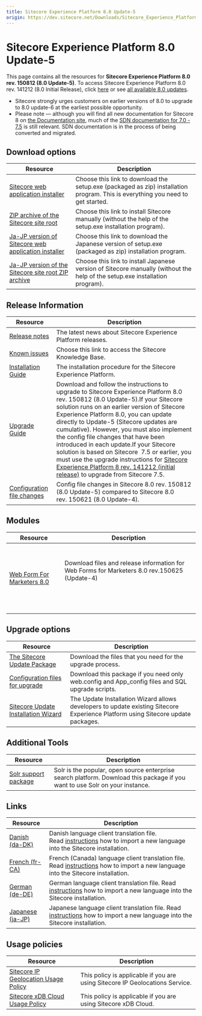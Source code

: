 ```yaml
---
title: Sitecore Experience Platform 8.0 Update-5
origin: https://dev.sitecore.net/Downloads/Sitecore_Experience_Platform/8_0/Sitecore_Experience_Platform_80_Update5.aspx
---
```


# Sitecore Experience Platform 8.0 Update-5

This page contains all the resources for **Sitecore Experience Platform 8.0 rev. 150812 (8.0 Update-5)**. To access Sitecore Experience Platform 8.0 rev. 141212 (8.0 Initial Release), click [here](/downloads/Sitecore_Experience_Platform/8_0/Sitecore_Experience_Platform_8_0) or see [all available 8.0 updates](/downloads/Sitecore_Experience_Platform/8_0).

  <Alert variant='warning' mb={4}>
    <AlertIcon />
    

-   Sitecore strongly urges customers on earlier versions of 8.0 to upgrade to 8.0 update-6 at the earliest possible opportunity.
-   Please note — although you will find all new documentation for Sitecore 8 on [the Documentation site](http://doc.sitecore.net), much of the [SDN documentation for 7.0 - 7.5](http://sdn.sitecore.net/Reference/Sitecore%207) is still relevant. SDN documentation is in the process of being converted and migrated.


  </Alert>
  

## Download options

 | Resource | Description |
 | --- | --- |
 | [Sitecore web application installer](https://sitecoredev.azureedge.net/~/media/29B0B07E130E43F7A2A819E151747BEE.ashx?date=20150813T103615) | Choose this link to download the setup.exe (packaged as zip) installation program. This is everything you need to get started. |
 | [ZIP archive of the Sitecore site root](https://sitecoredev.azureedge.net/~/media/A0634595A39343E7BC0AA67A21EBCD8E.ashx?date=20150813T104159) | Choose this link to install Sitecore manually (without the help of the setup.exe installation program). |
 | [Ja-JP version of Sitecore web application installer](https://sitecoredev.azureedge.net/~/media/6890F23DD81E45EFA33190CC89728946.ashx?date=20150813T103746) | Choose this link to download the Japanese version of setup.exe (packaged as zip) installation program. |
 | [Ja-JP version of the Sitecore site root ZIP archive](https://sitecoredev.azureedge.net/~/media/1616E1E639614CAE91F507602086E54F.ashx?date=20150813T104317) | Choose this link to install Japanese version of Sitecore manually (without the help of the setup.exe installation program). |

## Release Information

 | Resource | Description |
 | --- | --- |
 | [Release notes](https://dev.sitecore.net:443/downloads/Sitecore%20Experience%20Platform/8%200/Sitecore%20Experience%20Platform%2080%20Update5/Release%20notes) | The latest news about Sitecore Experience Platform releases. |
 | [Known issues](https://kb.sitecore.net/articles/616431) | Choose this link to access the Sitecore Knowledge Base. |
 | [Installation Guide](https://sitecoredev.azureedge.net/~/media/4A5CC5BE18D446DFB1020599C8865D17.ashx?date=20180206T091301) | The installation procedure for the Sitecore Experience Platform. |
 | [Upgrade Guide](https://sitecoredev.azureedge.net/~/media/9D70BC5960C9401F8EC603E681088A6C.ashx?date=20160118T133328) | Download and follow the instructions to upgrade to Sitecore Experience Platform 8.0 rev. 150812 (8.0 Update-5).If your Sitecore solution runs on an earlier version of Sitecore Experience Platform 8.0, you can update directly to Update-5 (Sitecore updates are cumulative). However, you must also implement the config file changes that have been introduced in each update.If your Sitecore solution is based on Sitecore  7.5 or earlier, you must use the upgrade instructions for [Sitecore Experience Platform 8 rev. 141212 (initial release)](~/link?_id=BBE8D6E386894D049A594D5814F53020&_z=z) to upgrade from Sitecore 7.5. |
 | [Configuration file changes](https://sitecoredev.azureedge.net/~/media/F478BF1156EA4DDBA5CD1CE0810033CE.ashx?date=20150813T092215) | Config file changes in Sitecore 8.0 rev. 150812 (8.0 Update-5) compared to Sitecore 8.0 rev. 150621 (8.0 Update-4). |

## Modules

 | Resource | Description |
 | --- | --- |
 | [Web Form For Marketers 8.0](https://dev.sitecore.net:443/downloads/Web%20Forms%20For%20Marketers/Web%20Forms%20for%20Marketers%2080/Web%20Forms%20for%20Marketers%2080%20Update4) | <br /><br />Download files and release information for Web Forms for Marketers 8.0 rev.150625 (Update-4)<br /><br />  <br />  <br />  |

## Upgrade options

 | Resource | Description |
 | --- | --- |
 | [The Sitecore Update Package](https://sitecoredev.azureedge.net/~/media/086121F11BAB4A64AE4AEFC353537F48.ashx?date=20150813T103304) | Download the files that you need for the upgrade process. |
 | [Configuration files for upgrade](https://sitecoredev.azureedge.net/~/media/040FF1C9B22E41B3AEE6D70971E94B46.ashx?date=20150813T103227) | Download this package if you need only web.config and App_config files and SQL upgrade scripts. |
 | [Sitecore Update Installation Wizard](https://sitecoredev.azureedge.net/~/media/68953F3BA7ED48B9963DAAF3F6213C1A.ashx?date=20150813T103231) | The Update Installation Wizard allows developers to update existing Sitecore Experience Platform using Sitecore update packages. |

## Additional Tools

 | Resource | Description |
 | --- | --- |
 | [Solr support package](https://sitecoredev.azureedge.net/~/media/FFF017D91C7B4727BC745C79E3BABD56.ashx?date=20150813T103229) | Solr is the popular, open source enterprise search platform. Download this package if you want to use Solr on your instance. |

## Links

 | Resource | Description |
 | --- | --- |
 | [Danish (da-DK)](https://sitecoredev.azureedge.net/~/media/A8151C551F7E4A839B2F509C6F766F65.ashx?date=20150813T105742) | Danish language client translation file. Read [instructions](~/link?_id=A389FE1B59724AB08B57D1A9E526850A&_z=z) how to import a new language into the Sitecore installation. |
 | [French (fr-CA)](https://sitecoredev.azureedge.net/~/media/7733843AE3294C868941EEE726099463.ashx?date=20151119T131838) | French (Canada) language client translation file. Read [instructions](~/link?_id=A389FE1B59724AB08B57D1A9E526850A&_z=z) how to import a new language into the Sitecore installation. |
 | [German (de-DE)](https://sitecoredev.azureedge.net/~/media/86B55345C0064604995736C693D6B6AD.ashx?date=20150813T105721) | German language client translation file. Read [instructions](~/link?_id=A389FE1B59724AB08B57D1A9E526850A&_z=z) how to import a new language into the Sitecore installation. |
 | [Japanese (ja-JP)](https://sitecoredev.azureedge.net/~/media/6DED198121B34CEBAE4EB4F88F852AF0.ashx?date=20150813T105801) | Japanese language client translation file. Read [instructions](~/link?_id=A389FE1B59724AB08B57D1A9E526850A&_z=z) how to import a new language into the Sitecore installation. |

## Usage policies

 | Resource | Description |
 | --- | --- |
 | [Sitecore IP Geolocation Usage Policy](https://dev.sitecore.net:443/downloads/Sitecore%20Experience%20Platform/Sitecore%20IP%20Geolocation%20Usage%20Policy) | This policy is applicable if you are using Sitecore IP Geolocations Service. |
 | [Sitecore xDB Cloud Usage Policy](https://dev.sitecore.net:443/downloads/Sitecore%20Experience%20Platform/Sitecore%20xDB%20Cloud%20Usage%20Policy) | This policy is applicable if you are using Sitecore xDB Cloud. |